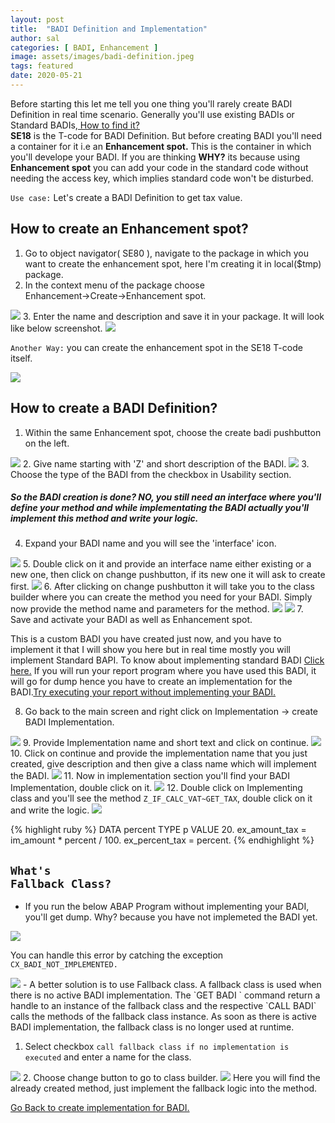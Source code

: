 ```yaml
---
layout: post
title:  "BADI Definition and Implementation"
author: sal
categories: [ BADI, Enhancement ]
image: assets/images/badi-definition.jpeg
tags: featured
date: 2020-05-21
---
```

Before starting this let me tell you one thing you'll rarely create BADI Definition in real time scenario. Generally you'll use existing BADIs or Standard BADIs,<a href="/badi-implementation#here"> How to find it?</a> <br><b>SE18</b> is the T-code for BADI Definition. But before creating BADI you'll need a container for it i.e an **Enhancement spot.** This is the container in which you'll develope your BADI. If you are thinking **WHY?** its because using **Enhancement spot** you can add your code in the standard code without needing the access key, which implies standard code won't be disturbed. 

`Use case:` Let's create a BADI Definition to get tax value.

## How to create an Enhancement spot?
1. Go to object navigator( SE80 ), navigate to the package in which you want to create the enhancement spot, here I'm creating it in local($tmp) package.
2. In the context menu of the package choose <br>Enhancement->Create->Enhancement spot.
<img src="https://lh3.googleusercontent.com/pw/ACtC-3ceRArtylstLvgzBtOakGlt7Ul3GqvGKwHxfRaIb6czAVANAIAmYCGsFm5FUHkgDJokl3tNORz3qDMdTQ0tY4Ok1dJN8mrAO48GNwXvU1cw7Bw-wuobRpUk2oCByUALVS61fMbwyrRRPUNh0Bu9I6iv=w665-h788-no?authuser=0">
3. Enter the name and description and save it in your package. It will look like below screenshot.
<img src="https://lh3.googleusercontent.com/pw/ACtC-3eyIWlVl-fxywpAefFjGas6a1Z5QMe7vwHPkma9Z0jD1Kks5ImGBLE3n3ROsnH4Le_w5U7tpUDqihGwxxzLJ3AAHzMlve4sBeKjf2DPZ1xGfEXUS7NyI9D2kMemfvlaVwBnu36sZFtDz9mKyfzu-di7=w1440-h457-no?authuser=0">

`Another Way:` you can create the enhancement spot in the SE18 T-code itself.

<img src="https://lh3.googleusercontent.com/pw/ACtC-3exatHMK9IbZvlMPwm9PIxFAt33v-b8O5N6ObTBr8mlhY1Nuflj-4M4C5jwy4wM_WOP0tcYLaL-HBU3cExRuwtbcCMh-4RAmxJFJ9VU7p7vu792C-C3ppmV9sI0RVtlAt3k8a2rR3IV7KM-56XpQ3Sk=w852-h380-no?authuser=0">

## How to create a BADI Definition?
1. Within the same Enhancement spot, choose the create badi pushbutton on the left.
<img src="https://lh3.googleusercontent.com/pw/ACtC-3fzC7x4mMTm_oyWnI_NwPe903pklt-u0QSM3AFgj03VqxKdC4LSHqlTTc1M3e9wO0ConXN3YbLX43j3mxwq9Nk6QolPDvfz4KENrqD5T6X4uHDzDCnuszOK6nyU7-DUuK6XRqn_IxS35MRdIesQAoBp=w1320-h364-no?authuser=0">
2. Give name starting with 'Z' and short description of the BADI.
<img src="https://lh3.googleusercontent.com/pw/ACtC-3cbwnfnATcGCKMIjTm07G32JAX-0Kr0QgnluWk8KaaOeNNmkDj_-dQgXUJZ4AbPK7DAkiga1tiSUInofbz4UMSSXogI8EkyK4ouFgKxVh5wmSlUAOpdMBmgQmud1RMKUVDyYjfi7MufuyuGYJXKI3Dx=w1062-h228-no?authuser=0">
3. Choose the type of the BADI from the checkbox in Usability section. 

##### So the BADI creation is done? NO, you still need an interface where you'll define your method and while implementating the BADI actually you'll implement this method and write your logic.

4. Expand your BADI name and you will see the 'interface' icon.
<img src="https://lh3.googleusercontent.com/pw/ACtC-3cudD2HzHlvrKllY6AmyWgnz0vsMErKC1JDzNkAa91xR3QNn7GNlT3wAoD7cp5ifkCAcvJ-OSbvRr1NOXL0yDbCFwgvw08rQ_0uVcYivxkH8jAg6jbZTLpVkpuGQwiFXPfvwuUiF_Fuh0_x1D1B2LwO=w508-h470-no?authuser=0">
5. Double click on it and provide an interface name either existing or a new one, then click on change pushbutton, if its new one it will ask to create first.
<img src="https://lh3.googleusercontent.com/pw/ACtC-3dUd_qwd2IUSbkJbsJ752Au9Hi_ugzFrgOsGX1N7Ae1CBpmqrAcmL3MTIHEPnKiEY0vtBplzKa3ofkvFRRc2B5iGnhoAraalxivspfVHagtMrkqI6_V7ORzDGP0PQfnHL-BeuCWHHdTkPLh7VCUli4j=w1114-h600-no?authuser=0">
6. After clicking on change pushbutton it will take you to the class builder where you can create the method you need for your BADI. Simply now provide the method name and parameters for the method.
<img src="https://lh3.googleusercontent.com/pw/ACtC-3enidKW5qXvbbv8yV3CZ__emQvJDHxF7tF8vPxAtCcxhy0R6Fj_xk2_nZkZiaKZK_HgPlZjFadr2rZ0_1piHGc-F3xDb2WKd1qR5fzsDKsa-12G7-gS7GpIkILu5D33ZQ6j06_fk69-MmI2O3h3G1vt=w1408-h302-no?authuser=0">
<img src="https://lh3.googleusercontent.com/pw/ACtC-3cz6DIva2sYq7PdipzDg_TgGBNsAWFqr7CivazOjqEVObnQXhwejRg2QExGiVXdHgUh5uXwC6KtYVq1U9VFZfo6niZ9COwGna3Kn0IKYWxEMYbvwWCsCGKMvp0JII3hoBRKHx-SP43ROyITNyCsDAmJ=w1296-h404-no?authuser=0">
7. Save and activate your BADI as well as Enhancement spot.

This is a custom BADI you have created just now, and you have to implement it that I will show you here but in real time mostly you will implement Standard BAPI. To know about implementing standard BADI <a href="/badi-implementation">Click here.</a>
If you will run your report program where you have used this BADI, it will go for dump hence you have to create an implementation for the BADI.<a href="#here" id="back">Try executing your report without implementing your BADI.</a>

8. Go back to the main screen and right click on Implementation -> create BADI Implementation.
<img src="https://lh3.googleusercontent.com/pw/ACtC-3e-bHuAgv_acTJ3_lhM05LO3Tm14vQrbijm0Jzi_XiMLCgM4dEZUB-N0Vw03nZFwgC1XRl4DM0j3-MWES2ov88UGWWPJsh3XvfFJBYFqTt3jWfgezrW_l106Kwx7qyaSL5NBeEXkqyqjVXOFWaTnJZy=w1440-h447-no?authuser=0">
9. Provide Implementation name and short text and click on continue.
<img src="https://lh3.googleusercontent.com/lzwLHiLZoYq0f9OwzeQonyNrh0uVMvNnyIXJsxU1W7uHm6c4ADFpT1zcTS6drJwyYe-tt9KigPXeGTbmpB2ja-JMMwnOXD33PhqIKGPiqemnwK7kBxT405Lbye7HQ9NHThHSsYk00eRb3cYOFzP1W7E-Terlq04AW5oNlFE2Noy6F-Bo2teU83YrN-Yx-ilUljPjwXduo4vvkffhs6A5HnU_nrhpd-4hl3diA3BDcBTF83P2g8GoMMK8zz_nSscdJzoxTYJPbre1m2uOnqBQkxGn9KN1NLQmUJA-UqVMrfSJ9EVJQi48OxONptRs9JnIsps6c6v_PaDX7D4oFnRIWuYdGtufaK5h2MQgt-K9HpB3q6gTG8HZk5aTrc3C8TeHshkw9RtyZnIbON7158x_1ea3NRkqFSbfj3DiHkSV1vcpUUWDlCurwXL6Lp4C-P_hzJtL5cCrab68z6-GpyJh4xTU6IBJfNbiAfNj69530cSVlCqCKD7A0O4q9Ixlb_W6ZMQF62dR_AcCkVtKgqR4IanfgSVO6fPg4T37e-BeqZFJI1KsOcEnWrt2E9Bzr9bADQYCy2juS3uDIM_jbZ_rONgOWixo8kEdgVja69pDcbFL8ZjqKKZS5IEBh-_utpfh1KGXPE21ZC4ZprQGlNx0iCETKjdFGu18EcjeXDiWgSOkOJ_xcV9wEWflVcaq=w1440-h259-no?authuser=0">
10. Click on continue and provide the implementation name that you just created, give description and then give a class name which will implement the BADI.
<img src="https://lh3.googleusercontent.com/pw/ACtC-3ep-u2AdVub_lrnUr7pcQLrRECpE11RMFV1P2A-gpExsawfTV33M14Vgcb_dug3pY16kHW_PikyB-jGZE-NHUSCY4rCyTwmW1Ol_xO8xys6e1doR17Jnx4auDiPGAryg2Spp8VnPCQHZ1d79BM6dgOr=w1440-h259-no?authuser=0">
11. Now in implementation section you'll find your BADI Implementation, double click on it.
<img src="https://lh3.googleusercontent.com/pw/ACtC-3fYf8wgcWB5pZDIID1xrLeH2P_bTk6szAbnD3jLzVB3kmy3Cll3Hnqw2-ibx9Ap6E0j8INIV2OrnamPvSsjEFiqpqf_ccT9R9BCP8oOJjJSq5vRlkFUaOkw9psYxam1Rki_WEkxQCajPIeqE1R6YEir=w1440-h775-no?authuser=0">
12. Double click on Implementing class and you'll see the method <code class="highlighter-rouge">Z_IF_CALC_VAT~GET_TAX</code>, double click on it and write the logic.
<img src="https://lh3.googleusercontent.com/pw/ACtC-3e4OM0qqqjpM0idq9SrBE9ajzyx9j24B8rRA72Vtiu0YvgITFpJCgfiC1QvOD1UurcE5gdQEFdEzY1JrHr8nEf7bvW7R2MGMX1yHoeh9dJ5e8qYqMfsLOTFZ5pXxj6O3dQbUamVuj6ZTPS_ez1ira2v=w1440-h380-no?authuser=0">

{% highlight ruby %}
 DATA percent TYPE p VALUE 20.
 ex_amount_tax = im_amount * percent / 100.
 ex_percent_tax = percent.
{% endhighlight %}

## <code class="highlighter-rouge"><a id ="here">What's Fallback Class?</a></code>
- If you run the below ABAP Program without implementing your BADI, you'll get dump. Why? because you have not implemeted the BADI yet. 
<img src="https://lh3.googleusercontent.com/pw/ACtC-3eZMVNwQKbu-HWMGjDT6NQaE6yyzrtpUXe1zpl666FcRcwmn4L26EKtjavQzCsXpY71UjTDgeJpkFBoAD9d_CLcOXJgW0v5vX0eoVrtm2hRRVH38c9S_4l-JrL4my9uy3gQb0xQ7gluIjPpbQOWjhvu=w1038-h754-no?authuser=0">

You can handle this error by catching the exception `CX_BADI_NOT_IMPLEMENTED.`

<img src="https://lh3.googleusercontent.com/pw/ACtC-3cYdavhQuX3o7yXejAjrrPTADw65IEeVxIqtbQgg1U-N9XhPsXUg2lYR2XbL80r1nVV5v_NaIvSRn86ia8w-5U9t_bCdNEousLmZ4EgNWrN7pr7siAqMg8Wnc-OAyVGL_CQjwzUF67UNp7l8BkryluQ=w975-h788-no?authuser=0">
- A better solution is to use Fallback class. A fallback class is used when there is no active BADI implementation. The `GET BADI ` command return a handle to an instance of the fallback class and the respective `CALL BADI` calls the methods of the fallback class instance. As soon as there is active BADI implementation, the fallback class is no longer used at runtime.

1. Select checkbox `call fallback class if no implementation is executed` and enter a name for the class.
<img src="https://lh3.googleusercontent.com/pw/ACtC-3eH7HlgqoixAZ2usFFjGD3m0APwX63YihrUKr-VtxuBQ9mRLEM7crV9f98s-zy9GLnwb60ShsGG9H9nNbhTlrgU3Hp0rkQkkui4fzqh0ppkAGis6g97ofyqk5Yc7Zlm9l_R14XrAppNx--cZ2x5IPmw=w999-h788-no?authuser=0">
2. Choose change button to go to class builder. 
<img src="https://lh3.googleusercontent.com/pw/ACtC-3cLQNri4Ziu6uE4C9UE9hRLS37pNLQMeBzrS3yn1g4QKvrt5RCqf5yMwotQviKOVIK1oH4JNyKAR0u7301r81eJTaam7b7qaG8qXET37gQVkjCr_j-a3X44iv06_hB4aYk9Hjme2lTf0M2iLIZkKOXQ=w1236-h322-no?authuser=0">
Here you will find the already created method, just implement the fallback logic into the method. 

<a href="#back">Go Back to create implementation for BADI.</a>